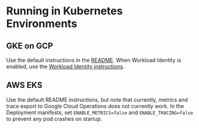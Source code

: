 # Running in Kubernetes Environments


## GKE on GCP 

Use the default instructions in the [README](/README.md). When Workload Identity is enabled, use the [Workload Identity instructions](/docs/workload-identity.md).  

## AWS EKS 

Use the default README instructions, but note that currently, metrics and trace export to Google Cloud Operations does not currently work. In the Deployment manifests, set `ENABLE_METRICS=false` and `ENABLE_TRACING=false` to prevent any pod crashes on startup.
